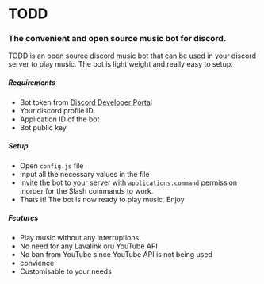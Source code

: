 # TODD
<h3> The convenient and open source music bot for discord.</h3>

TODD is an open source discord music bot that can be used in your discord server to play music. The bot is light weight and really easy to setup.

##### Requirements

- Bot token from [Discord Developer Portal](https://discord.com/developers/applications)
- Your discord profile ID
- Application ID of the bot
- Bot public key

##### Setup

- Open `config.js` file
- Input all the necessary values in the file
- Invite the bot to your server with `applications.command` permission inorder for the Slash commands to work.
- Thats it! The bot is now ready to play music. Enjoy

##### Features
- Play music without any interruptions.
- No need for any Lavalink oru YouTube API
- No ban from YouTube since YouTube API is not being used
- convience
- Customisable to your needs
